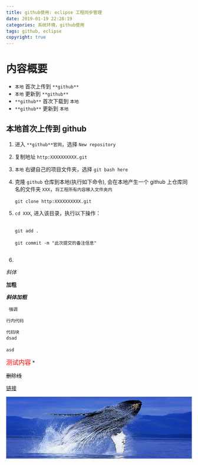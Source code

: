 ```yaml
---
title: github使用: eclipse 工程同步管理 
date: 2019-01-19 22:28:19
categories: 系统环境，github使用
tags: github, eclipse
copyright: true
---
```

# 内容概要


- `本地`  首次上传到  `**github**`
- `本地`  更新到   `**github**`
- `**github**` 首次下载到  `本地`
- `**github**`  更新到  `本地`

## 本地首次上传到 **github**
1. 进入 `**github**官网`，选择 `New repository`


2. 复制地址  `http:XXXXXXXXXX.git`


3. `本地` 右键自己的项目文件夹，选择 `git bash here`


4. 克隆 `github` 仓库到本地(执行如下命令), 会在本地产生一个 github 上仓库同名的文件夹 `XXX`，<code>将工程所有内容移入文件夹内</code>

	`git clone http:XXXXXXXXXX.git`
5.  `cd XXX`, 进入该目录，执行以下操作：

	```

	git add .

	git commit -m "此次提交的备注信息"
	

    ```

6.  

*斜体*

**加粗**

***斜体加粗***

<code> 强调 </code>

`行内代码`

```
代码块
dsad 

asd 
```


<font color="red"><big>测试内容</big></font>
\*

~~删除线~~

[链接](http://zhuzhuyule.xyz)

![logo](图片测试！/test.jpg)